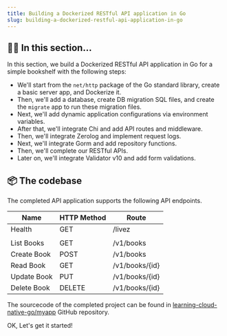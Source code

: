 ```yaml
---
title: Building a Dockerized RESTful API application in Go
slug: building-a-dockerized-restful-api-application-in-go
---
```


## 👨‍🏫 In this section...

In this section, we build a Dockerized RESTful API application in Go for a simple bookshelf with the following steps:

- We'll start from the `net/http` package of the Go standard library, create a basic server app, and Dockerize it.
- Then, we'll add a database, create DB migration SQL files, and create the `migrate` app to run these migration files.
- Next, we'll add dynamic application configurations via environment variables.
- After that, we'll integrate Chi and add API routes and middleware.
- Then, we'll integrate Zerolog and implement request logs.
- Next, we'll integrate Gorm and add repository functions.
- Then, we'll complete our RESTful APIs.
- Later on, we'll integrate Validator v10 and add form validations.


## 📦 The codebase

The completed API application supports the following API endpoints.

| Name        | HTTP Method | Route          |
|-------------|-------------|----------------|
| Health      | GET         | /livez         |
|             |             |                |
| List Books  | GET         | /v1/books      |
| Create Book | POST        | /v1/books      |
| Read Book   | GET         | /v1/books/{id} |
| Update Book | PUT         | /v1/books/{id} |
| Delete Book | DELETE      | /v1/books/{id} |

The sourcecode of the completed project can be found in [learning-cloud-native-go/myapp](http://github.com/learning-cloud-native-go/myapp) GitHub repository.

OK, Let's get it started!